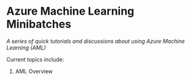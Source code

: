 <!--
 Copyright (c) 2020 Microsoft
 
 This software is released under the MIT License.
 https://opensource.org/licenses/MIT
-->

# Azure Machine Learning Minibatches
_A series of quick tutorials and discussions about using Azure Machine Learning (AML)_

Current topics include:
1. AML Overview
<!-- 1. Attaching Compute Instance to VSCode -->
<!-- 1. Where to execute training code -->
<!-- 1. Creating and Using Environments -->
<!-- 1. Deployment Options -->
<!-- 1. It's Pipelines All The Way Down! -->
